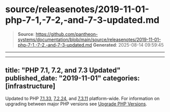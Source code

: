 # source/releasenotes/2019-11-01-php-7-1,-7-2,-and-7-3-updated.md

> **Source**: https://github.com/pantheon-systems/documentation/blob/main/source/releasenotes/2019-11-01-php-7-1,-7-2,-and-7-3-updated.md
> **Generated**: 2025-08-14 09:59:45

---

---
title: "PHP 7.1, 7.2, and 7.3 Updated"
published_date: "2019-11-01"
categories: [infrastructure]
---
Updated to PHP [7.1.33](https://www.php.net/ChangeLog-7.php#7.1.33), [7.2.24](https://www.php.net/ChangeLog-7.php#7.2.24), and [7.3.11](https://www.php.net/ChangeLog-7.php#7.3.11) platform-wide. For information on upgrading between major PHP versions see [Upgrade PHP Versions](/guides/php/php-versions).
